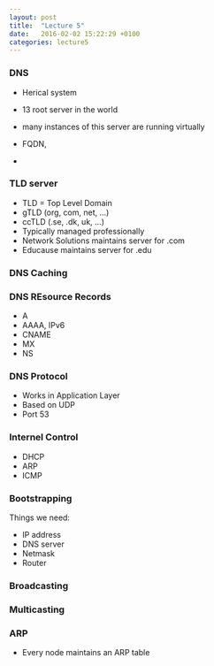 ```yaml
---
layout: post
title:  "Lecture 5"
date:   2016-02-02 15:22:29 +0100
categories: lecture5
---
```


### DNS

* Herical system
* 13 root server in the world
* many instances of this server are running virtually



* FQDN,
*

### TLD server

* TLD = Top Level Domain
* gTLD (org, com, net, ...)
* ccTLD (.se, .dk, uk, ...)
* Typically managed professionally
* Network Solutions maintains server for .com
* Educause maintains server for .edu


### DNS Caching


### DNS REsource Records

* A
* AAAA, IPv6
* CNAME
* MX
* NS

### DNS Protocol

* Works in Application Layer
* Based on UDP
* Port 53


### Internel Control

* DHCP
* ARP
* ICMP

### Bootstrapping

Things we need:

* IP address
* DNS server
* Netmask
* Router


### Broadcasting

### Multicasting

### ARP

* Every node maintains an ARP table